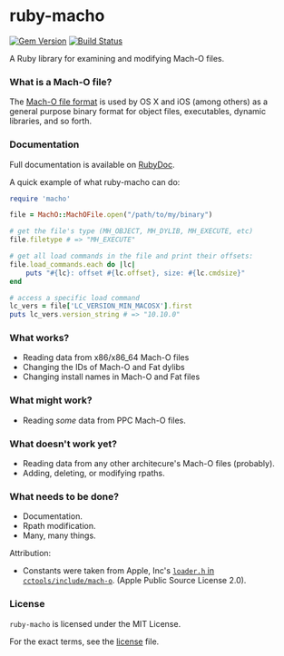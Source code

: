 ruby-macho
================

[![Gem Version](https://badge.fury.io/rb/ruby-macho.svg)](http://badge.fury.io/rb/ruby-macho)
[![Build Status](https://travis-ci.org/Homebrew/ruby-macho.svg?branch=master)](https://travis-ci.org/Homebrew/ruby-macho)

A Ruby library for examining and modifying Mach-O files.

### What is a Mach-O file?

The [Mach-O file format](https://en.wikipedia.org/wiki/Mach-O) is used by OS X
and iOS (among others) as a general purpose binary format for object files,
executables, dynamic libraries, and so forth.

### Documentation

Full documentation is available on [RubyDoc](http://www.rubydoc.info/gems/ruby-macho/).

A quick example of what ruby-macho can do:

```ruby
require 'macho'

file = MachO::MachOFile.open("/path/to/my/binary")

# get the file's type (MH_OBJECT, MH_DYLIB, MH_EXECUTE, etc)
file.filetype # => "MH_EXECUTE"

# get all load commands in the file and print their offsets:
file.load_commands.each do |lc|
	puts "#{lc}: offset #{lc.offset}, size: #{lc.cmdsize}"
end

# access a specific load command
lc_vers = file['LC_VERSION_MIN_MACOSX'].first
puts lc_vers.version_string # => "10.10.0"
```

### What works?

* Reading data from x86/x86_64 Mach-O files
* Changing the IDs of Mach-O and Fat dylibs
* Changing install names in Mach-O and Fat files

### What might work?

* Reading *some* data from PPC Mach-O files.

### What doesn't work yet?

* Reading data from any other architecure's Mach-O files (probably).
* Adding, deleting, or modifying rpaths.

### What needs to be done?

* Documentation.
* Rpath modification.
* Many, many things.

Attribution:

* Constants were taken from Apple, Inc's
[`loader.h` in `cctools/include/mach-o`](http://www.opensource.apple.com/source/cctools/cctools-870/include/mach-o/loader.h).
(Apple Public Source License 2.0).

### License

`ruby-macho` is licensed under the MIT License.

For the exact terms, see the [license](LICENSE) file.
